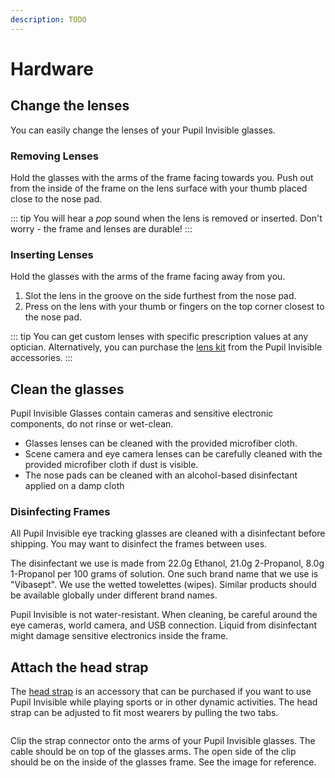 ```yaml
---
description: TODO
---
```


# Hardware

## Change the lenses
You can easily change the lenses of your Pupil Invisible glasses.

<!-- todo insert video -->

### Removing Lenses

<Youtube src="ZaUoyuBEOJo"/>

Hold the glasses with the arms of the frame facing towards you. Push out from the inside of the frame on the lens surface with your thumb placed close to the nose pad.

::: tip
You will hear a _pop_ sound when the lens is removed or inserted. Don't worry - the frame and lenses are durable!
:::


### Inserting Lenses

<Youtube src="Y8hG8t5xiPM"/>

Hold the glasses with the arms of the frame facing away from you.
1. Slot the lens in the groove on the side furthest from the nose pad.
2. Press on the lens with your thumb or fingers on the top corner
   closest to the nose pad.

::: tip
You can get custom lenses with specific prescription values at any optician. Alternatively, you can purchase the [lens kit](https://pupil-labs.com/products/invisible/accessories/) from the Pupil Invisible accessories.
:::

## Clean the glasses
Pupil Invisible Glasses contain cameras and sensitive electronic components, do not rinse or wet-clean.

- Glasses lenses can be cleaned with the provided microfiber cloth.
- Scene camera and eye camera lenses can be carefully cleaned with the provided microfiber cloth if dust is visible.
- The nose pads can be cleaned with an alcohol-based disinfectant applied on a damp cloth

### Disinfecting Frames
All Pupil Invisible eye tracking glasses are cleaned with a disinfectant before shipping. You may want to disinfect the frames between uses.

The disinfectant we use is made from 22.0g Ethanol, 21.0g 2-Propanol, 8.0g 1-Propanol per 100 grams of solution. One such brand name that we use is "Vibasept". We use the wetted towelettes (wipes). Similar products should be available globally under different brand names.

Pupil Invisible is not water-resistant. When cleaning, be careful around the eye cameras, world camera, and USB connection. Liquid from disinfectant might damage sensitive electronics inside the frame.


## Attach the head strap

The [head strap](https://pupil-labs.com/products/invisible/accessories/) is an accessory that can be purchased if you want to use Pupil Invisible while playing sports or in other dynamic activities. The head strap can be adjusted to fit most wearers by pulling the two tabs.

<div style="display:flex;justify-content:center;">
  <v-img
    :src="require('../../media/invisible/how-tos/pi-strap.jpg')"
    max-width=80%
  >
  </v-img>
</div>

Clip the strap connector onto the arms of your Pupil Invisible glasses. The cable should be on top of the glasses arms. The open side of the clip should be on the inside of the glasses frame. See the image for reference.
